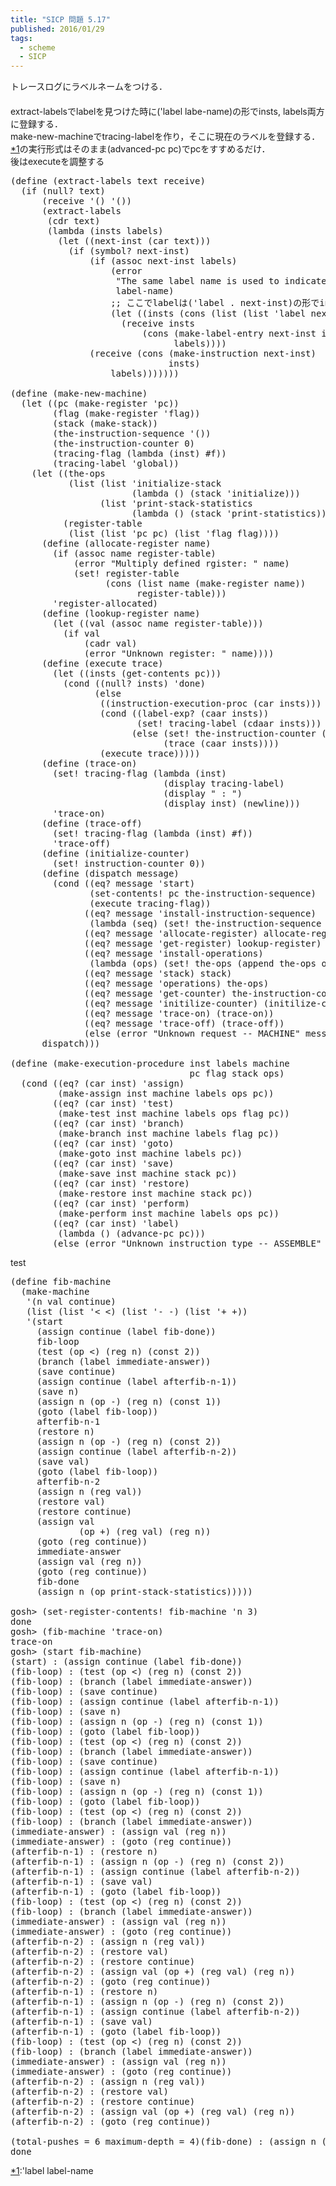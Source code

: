 ```yaml
---
title: "SICP 問題 5.17"
published: 2016/01/29
tags:
  - scheme
  - SICP
---
```


<p>トレースログにラベルネームをつける．<br/>
　<br/>
extract-labelsでlabelを見つけた時に('label labe-name)の形でinsts, labels両方に登録する．<br/>
make-new-machineでtracing-labelを作り，そこに現在のラベルを登録する．<br/>
<a href="#f-c0dd7cf5" name="fn-c0dd7cf5" title="'label label-name">*1</a>の実行形式はそのまま(advanced-pc pc)でpcをすすめるだけ．<br/>
後はexecuteを調整する</p>

<pre class="code lang-scheme" data-lang="scheme" data-unlink><span class="synSpecial">(</span><span class="synStatement">define</span> <span class="synSpecial">(</span>extract-labels text receive<span class="synSpecial">)</span>
  <span class="synSpecial">(</span><span class="synStatement">if</span> <span class="synSpecial">(</span><span class="synIdentifier">null?</span> text<span class="synSpecial">)</span>
      <span class="synSpecial">(</span>receive <span class="synSpecial">'()</span> <span class="synSpecial">'())</span>
      <span class="synSpecial">(</span>extract-labels
       <span class="synSpecial">(</span><span class="synIdentifier">cdr</span> text<span class="synSpecial">)</span>
       <span class="synSpecial">(</span><span class="synStatement">lambda</span> <span class="synSpecial">(</span>insts labels<span class="synSpecial">)</span>
         <span class="synSpecial">(</span><span class="synStatement">let</span> <span class="synSpecial">((</span>next-inst <span class="synSpecial">(</span><span class="synIdentifier">car</span> text<span class="synSpecial">)))</span>
           <span class="synSpecial">(</span><span class="synStatement">if</span> <span class="synSpecial">(</span><span class="synIdentifier">symbol?</span> next-inst<span class="synSpecial">)</span>
               <span class="synSpecial">(</span><span class="synStatement">if</span> <span class="synSpecial">(</span><span class="synIdentifier">assoc</span> next-inst labels<span class="synSpecial">)</span>
                   <span class="synSpecial">(</span>error
                    <span class="synConstant">&quot;The same label name is used to indicate two different location &quot;</span>
                    label-name<span class="synSpecial">)</span>
                   <span class="synComment">;; ここでlabelは('label . next-inst)の形でinstsに登録</span>
                   <span class="synSpecial">(</span><span class="synStatement">let</span> <span class="synSpecial">((</span>insts <span class="synSpecial">(</span><span class="synIdentifier">cons</span> <span class="synSpecial">(</span><span class="synIdentifier">list</span> <span class="synSpecial">(</span><span class="synIdentifier">list</span> <span class="synSpecial">'</span>label next-inst<span class="synSpecial">))</span> insts<span class="synSpecial">)))</span>
                     <span class="synSpecial">(</span>receive insts
                         <span class="synSpecial">(</span><span class="synIdentifier">cons</span> <span class="synSpecial">(</span>make-label-entry next-inst insts<span class="synSpecial">)</span>
                               labels<span class="synSpecial">))))</span>
               <span class="synSpecial">(</span>receive <span class="synSpecial">(</span><span class="synIdentifier">cons</span> <span class="synSpecial">(</span>make-instruction next-inst<span class="synSpecial">)</span>
                              insts<span class="synSpecial">)</span>
                   labels<span class="synSpecial">)))))))</span>

<span class="synSpecial">(</span><span class="synStatement">define</span> <span class="synSpecial">(</span>make-new-machine<span class="synSpecial">)</span>
  <span class="synSpecial">(</span><span class="synStatement">let</span> <span class="synSpecial">((</span>pc <span class="synSpecial">(</span>make-register <span class="synSpecial">'</span>pc<span class="synSpecial">))</span>
        <span class="synSpecial">(</span>flag <span class="synSpecial">(</span>make-register <span class="synSpecial">'</span>flag<span class="synSpecial">))</span>
        <span class="synSpecial">(</span>stack <span class="synSpecial">(</span>make-stack<span class="synSpecial">))</span>
        <span class="synSpecial">(</span>the-instruction-sequence <span class="synSpecial">'())</span>
        <span class="synSpecial">(</span>the-instruction-counter <span class="synConstant">0</span><span class="synSpecial">)</span>
        <span class="synSpecial">(</span>tracing-flag <span class="synSpecial">(</span><span class="synStatement">lambda</span> <span class="synSpecial">(</span>inst<span class="synSpecial">)</span> <span class="synConstant">#f</span><span class="synSpecial">))</span>
        <span class="synSpecial">(</span>tracing-label <span class="synSpecial">'</span>global<span class="synSpecial">))</span>
    <span class="synSpecial">(</span><span class="synStatement">let</span> <span class="synSpecial">((</span>the-ops
           <span class="synSpecial">(</span><span class="synIdentifier">list</span> <span class="synSpecial">(</span><span class="synIdentifier">list</span> <span class="synSpecial">'</span>initialize-stack
                       <span class="synSpecial">(</span><span class="synStatement">lambda</span> <span class="synSpecial">()</span> <span class="synSpecial">(</span>stack <span class="synSpecial">'</span>initialize<span class="synSpecial">)))</span>
                 <span class="synSpecial">(</span><span class="synIdentifier">list</span> <span class="synSpecial">'</span>print-stack-statistics
                       <span class="synSpecial">(</span><span class="synStatement">lambda</span> <span class="synSpecial">()</span> <span class="synSpecial">(</span>stack <span class="synSpecial">'</span>print-statistics<span class="synSpecial">)))))</span>
          <span class="synSpecial">(</span>register-table
           <span class="synSpecial">(</span><span class="synIdentifier">list</span> <span class="synSpecial">(</span><span class="synIdentifier">list</span> <span class="synSpecial">'</span>pc pc<span class="synSpecial">)</span> <span class="synSpecial">(</span><span class="synIdentifier">list</span> <span class="synSpecial">'</span>flag flag<span class="synSpecial">))))</span>
      <span class="synSpecial">(</span><span class="synStatement">define</span> <span class="synSpecial">(</span>allocate-register name<span class="synSpecial">)</span>
        <span class="synSpecial">(</span><span class="synStatement">if</span> <span class="synSpecial">(</span><span class="synIdentifier">assoc</span> name register-table<span class="synSpecial">)</span>
            <span class="synSpecial">(</span>error <span class="synConstant">&quot;Multiply defined rgister: &quot;</span> name<span class="synSpecial">)</span>
            <span class="synSpecial">(</span><span class="synStatement">set!</span> register-table
                  <span class="synSpecial">(</span><span class="synIdentifier">cons</span> <span class="synSpecial">(</span><span class="synIdentifier">list</span> name <span class="synSpecial">(</span>make-register name<span class="synSpecial">))</span>
                        register-table<span class="synSpecial">)))</span>
        <span class="synSpecial">'</span>register-allocated<span class="synSpecial">)</span>
      <span class="synSpecial">(</span><span class="synStatement">define</span> <span class="synSpecial">(</span>lookup-register name<span class="synSpecial">)</span>
        <span class="synSpecial">(</span><span class="synStatement">let</span> <span class="synSpecial">((</span>val <span class="synSpecial">(</span><span class="synIdentifier">assoc</span> name register-table<span class="synSpecial">)))</span>
          <span class="synSpecial">(</span><span class="synStatement">if</span> val
              <span class="synSpecial">(</span><span class="synIdentifier">cadr</span> val<span class="synSpecial">)</span>
              <span class="synSpecial">(</span>error <span class="synConstant">&quot;Unknown register: &quot;</span> name<span class="synSpecial">))))</span>
      <span class="synSpecial">(</span><span class="synStatement">define</span> <span class="synSpecial">(</span>execute trace<span class="synSpecial">)</span>
        <span class="synSpecial">(</span><span class="synStatement">let</span> <span class="synSpecial">((</span>insts <span class="synSpecial">(</span>get-contents pc<span class="synSpecial">)))</span>
          <span class="synSpecial">(</span><span class="synStatement">cond</span> <span class="synSpecial">((</span><span class="synIdentifier">null?</span> insts<span class="synSpecial">)</span> <span class="synSpecial">'</span>done<span class="synSpecial">)</span>
                <span class="synSpecial">(</span><span class="synStatement">else</span>
                 <span class="synSpecial">((</span>instruction-execution-proc <span class="synSpecial">(</span><span class="synIdentifier">car</span> insts<span class="synSpecial">)))</span>
                 <span class="synSpecial">(</span><span class="synStatement">cond</span> <span class="synSpecial">((</span>label-exp? <span class="synSpecial">(</span><span class="synIdentifier">caar</span> insts<span class="synSpecial">))</span>
                        <span class="synSpecial">(</span><span class="synStatement">set!</span> tracing-label <span class="synSpecial">(</span><span class="synIdentifier">cdaar</span> insts<span class="synSpecial">)))</span>
                       <span class="synSpecial">(</span><span class="synStatement">else</span> <span class="synSpecial">(</span><span class="synStatement">set!</span> the-instruction-counter <span class="synSpecial">(</span><span class="synIdentifier">+</span> <span class="synConstant">1</span> the-instruction-counter<span class="synSpecial">))</span>
                             <span class="synSpecial">(</span>trace <span class="synSpecial">(</span><span class="synIdentifier">caar</span> insts<span class="synSpecial">))))</span>
                 <span class="synSpecial">(</span>execute trace<span class="synSpecial">)))))</span>
      <span class="synSpecial">(</span><span class="synStatement">define</span> <span class="synSpecial">(</span>trace-on<span class="synSpecial">)</span>
        <span class="synSpecial">(</span><span class="synStatement">set!</span> tracing-flag <span class="synSpecial">(</span><span class="synStatement">lambda</span> <span class="synSpecial">(</span>inst<span class="synSpecial">)</span>
                             <span class="synSpecial">(</span><span class="synIdentifier">display</span> tracing-label<span class="synSpecial">)</span>
                             <span class="synSpecial">(</span><span class="synIdentifier">display</span> <span class="synConstant">&quot; : &quot;</span><span class="synSpecial">)</span>
                             <span class="synSpecial">(</span><span class="synIdentifier">display</span> inst<span class="synSpecial">)</span> <span class="synSpecial">(</span><span class="synIdentifier">newline</span><span class="synSpecial">)))</span>
        <span class="synSpecial">'</span>trace-on<span class="synSpecial">)</span>
      <span class="synSpecial">(</span><span class="synStatement">define</span> <span class="synSpecial">(</span>trace-off<span class="synSpecial">)</span>
        <span class="synSpecial">(</span><span class="synStatement">set!</span> tracing-flag <span class="synSpecial">(</span><span class="synStatement">lambda</span> <span class="synSpecial">(</span>inst<span class="synSpecial">)</span> <span class="synConstant">#f</span><span class="synSpecial">))</span>
        <span class="synSpecial">'</span>trace-off<span class="synSpecial">)</span>
      <span class="synSpecial">(</span><span class="synStatement">define</span> <span class="synSpecial">(</span>initialize-counter<span class="synSpecial">)</span>
        <span class="synSpecial">(</span><span class="synStatement">set!</span> instruction-counter <span class="synConstant">0</span><span class="synSpecial">))</span>
      <span class="synSpecial">(</span><span class="synStatement">define</span> <span class="synSpecial">(</span>dispatch message<span class="synSpecial">)</span>
        <span class="synSpecial">(</span><span class="synStatement">cond</span> <span class="synSpecial">((</span><span class="synIdentifier">eq?</span> message <span class="synSpecial">'</span>start<span class="synSpecial">)</span>
               <span class="synSpecial">(</span>set-contents! pc the-instruction-sequence<span class="synSpecial">)</span>
               <span class="synSpecial">(</span>execute tracing-flag<span class="synSpecial">))</span>
              <span class="synSpecial">((</span><span class="synIdentifier">eq?</span> message <span class="synSpecial">'</span>install-instruction-sequence<span class="synSpecial">)</span>
               <span class="synSpecial">(</span><span class="synStatement">lambda</span> <span class="synSpecial">(</span>seq<span class="synSpecial">)</span> <span class="synSpecial">(</span><span class="synStatement">set!</span> the-instruction-sequence seq<span class="synSpecial">)))</span>
              <span class="synSpecial">((</span><span class="synIdentifier">eq?</span> message <span class="synSpecial">'</span>allocate-register<span class="synSpecial">)</span> allocate-register<span class="synSpecial">)</span>
              <span class="synSpecial">((</span><span class="synIdentifier">eq?</span> message <span class="synSpecial">'</span>get-register<span class="synSpecial">)</span> lookup-register<span class="synSpecial">)</span>
              <span class="synSpecial">((</span><span class="synIdentifier">eq?</span> message <span class="synSpecial">'</span>install-operations<span class="synSpecial">)</span>
               <span class="synSpecial">(</span><span class="synStatement">lambda</span> <span class="synSpecial">(</span>ops<span class="synSpecial">)</span> <span class="synSpecial">(</span><span class="synStatement">set!</span> the-ops <span class="synSpecial">(</span><span class="synIdentifier">append</span> the-ops ops<span class="synSpecial">))))</span>
              <span class="synSpecial">((</span><span class="synIdentifier">eq?</span> message <span class="synSpecial">'</span>stack<span class="synSpecial">)</span> stack<span class="synSpecial">)</span>
              <span class="synSpecial">((</span><span class="synIdentifier">eq?</span> message <span class="synSpecial">'</span>operations<span class="synSpecial">)</span> the-ops<span class="synSpecial">)</span>
              <span class="synSpecial">((</span><span class="synIdentifier">eq?</span> message <span class="synSpecial">'</span>get-counter<span class="synSpecial">)</span> the-instruction-counter<span class="synSpecial">)</span>
              <span class="synSpecial">((</span><span class="synIdentifier">eq?</span> message <span class="synSpecial">'</span>initilize-counter<span class="synSpecial">)</span> <span class="synSpecial">(</span>initilize-counter<span class="synSpecial">))</span>
              <span class="synSpecial">((</span><span class="synIdentifier">eq?</span> message <span class="synSpecial">'</span>trace-on<span class="synSpecial">)</span> <span class="synSpecial">(</span>trace-on<span class="synSpecial">))</span>
              <span class="synSpecial">((</span><span class="synIdentifier">eq?</span> message <span class="synSpecial">'</span>trace-off<span class="synSpecial">)</span> <span class="synSpecial">(</span>trace-off<span class="synSpecial">))</span>
              <span class="synSpecial">(</span><span class="synStatement">else</span> <span class="synSpecial">(</span>error <span class="synConstant">&quot;Unknown request -- MACHINE&quot;</span> message<span class="synSpecial">))))</span>
      dispatch<span class="synSpecial">)))</span>

<span class="synSpecial">(</span><span class="synStatement">define</span> <span class="synSpecial">(</span>make-execution-procedure inst labels machine
                                  pc flag stack ops<span class="synSpecial">)</span>
  <span class="synSpecial">(</span><span class="synStatement">cond</span> <span class="synSpecial">((</span><span class="synIdentifier">eq?</span> <span class="synSpecial">(</span><span class="synIdentifier">car</span> inst<span class="synSpecial">)</span> <span class="synSpecial">'</span>assign<span class="synSpecial">)</span>
         <span class="synSpecial">(</span>make-assign inst machine labels ops pc<span class="synSpecial">))</span>
        <span class="synSpecial">((</span><span class="synIdentifier">eq?</span> <span class="synSpecial">(</span><span class="synIdentifier">car</span> inst<span class="synSpecial">)</span> <span class="synSpecial">'</span>test<span class="synSpecial">)</span>
         <span class="synSpecial">(</span>make-test inst machine labels ops flag pc<span class="synSpecial">))</span>
        <span class="synSpecial">((</span><span class="synIdentifier">eq?</span> <span class="synSpecial">(</span><span class="synIdentifier">car</span> inst<span class="synSpecial">)</span> <span class="synSpecial">'</span>branch<span class="synSpecial">)</span>
         <span class="synSpecial">(</span>make-branch inst machine labels flag pc<span class="synSpecial">))</span>
        <span class="synSpecial">((</span><span class="synIdentifier">eq?</span> <span class="synSpecial">(</span><span class="synIdentifier">car</span> inst<span class="synSpecial">)</span> <span class="synSpecial">'</span>goto<span class="synSpecial">)</span>
         <span class="synSpecial">(</span>make-goto inst machine labels pc<span class="synSpecial">))</span>
        <span class="synSpecial">((</span><span class="synIdentifier">eq?</span> <span class="synSpecial">(</span><span class="synIdentifier">car</span> inst<span class="synSpecial">)</span> <span class="synSpecial">'</span>save<span class="synSpecial">)</span>
         <span class="synSpecial">(</span>make-save inst machine stack pc<span class="synSpecial">))</span>
        <span class="synSpecial">((</span><span class="synIdentifier">eq?</span> <span class="synSpecial">(</span><span class="synIdentifier">car</span> inst<span class="synSpecial">)</span> <span class="synSpecial">'</span>restore<span class="synSpecial">)</span>
         <span class="synSpecial">(</span>make-restore inst machine stack pc<span class="synSpecial">))</span>
        <span class="synSpecial">((</span><span class="synIdentifier">eq?</span> <span class="synSpecial">(</span><span class="synIdentifier">car</span> inst<span class="synSpecial">)</span> <span class="synSpecial">'</span>perform<span class="synSpecial">)</span>
         <span class="synSpecial">(</span>make-perform inst machine labels ops pc<span class="synSpecial">))</span>
        <span class="synSpecial">((</span><span class="synIdentifier">eq?</span> <span class="synSpecial">(</span><span class="synIdentifier">car</span> inst<span class="synSpecial">)</span> <span class="synSpecial">'</span>label<span class="synSpecial">)</span>
         <span class="synSpecial">(</span><span class="synStatement">lambda</span> <span class="synSpecial">()</span> <span class="synSpecial">(</span>advance-pc pc<span class="synSpecial">)))</span>
        <span class="synSpecial">(</span><span class="synStatement">else</span> <span class="synSpecial">(</span>error <span class="synConstant">&quot;Unknown instruction type -- ASSEMBLE&quot;</span> inst<span class="synSpecial">))))</span>
</pre>


<p>test</p>

<pre class="code lang-scheme" data-lang="scheme" data-unlink><span class="synSpecial">(</span><span class="synStatement">define</span> fib-machine
  <span class="synSpecial">(</span>make-machine
   <span class="synSpecial">'(</span>n val continue<span class="synSpecial">)</span>
   <span class="synSpecial">(</span><span class="synIdentifier">list</span> <span class="synSpecial">(</span><span class="synIdentifier">list</span> <span class="synSpecial">'</span>&lt; <span class="synIdentifier">&lt;</span><span class="synSpecial">)</span> <span class="synSpecial">(</span><span class="synIdentifier">list</span> <span class="synSpecial">'</span>- <span class="synIdentifier">-</span><span class="synSpecial">)</span> <span class="synSpecial">(</span><span class="synIdentifier">list</span> <span class="synSpecial">'</span>+ <span class="synIdentifier">+</span><span class="synSpecial">))</span>
   <span class="synSpecial">'(</span>start
     <span class="synSpecial">(</span>assign continue <span class="synSpecial">(</span>label fib-done<span class="synSpecial">))</span>
     fib-loop
     <span class="synSpecial">(</span>test <span class="synSpecial">(</span>op &lt;<span class="synSpecial">)</span> <span class="synSpecial">(</span>reg n<span class="synSpecial">)</span> <span class="synSpecial">(</span>const <span class="synConstant">2</span><span class="synSpecial">))</span>
     <span class="synSpecial">(</span>branch <span class="synSpecial">(</span>label immediate-answer<span class="synSpecial">))</span>
     <span class="synSpecial">(</span>save continue<span class="synSpecial">)</span>
     <span class="synSpecial">(</span>assign continue <span class="synSpecial">(</span>label afterfib-n-1<span class="synSpecial">))</span>
     <span class="synSpecial">(</span>save n<span class="synSpecial">)</span>
     <span class="synSpecial">(</span>assign n <span class="synSpecial">(</span>op -<span class="synSpecial">)</span> <span class="synSpecial">(</span>reg n<span class="synSpecial">)</span> <span class="synSpecial">(</span>const <span class="synConstant">1</span><span class="synSpecial">))</span>
     <span class="synSpecial">(</span>goto <span class="synSpecial">(</span>label fib-loop<span class="synSpecial">))</span>
     afterfib-n-1
     <span class="synSpecial">(</span>restore n<span class="synSpecial">)</span>
     <span class="synSpecial">(</span>assign n <span class="synSpecial">(</span>op -<span class="synSpecial">)</span> <span class="synSpecial">(</span>reg n<span class="synSpecial">)</span> <span class="synSpecial">(</span>const <span class="synConstant">2</span><span class="synSpecial">))</span>
     <span class="synSpecial">(</span>assign continue <span class="synSpecial">(</span>label afterfib-n-2<span class="synSpecial">))</span>
     <span class="synSpecial">(</span>save val<span class="synSpecial">)</span>
     <span class="synSpecial">(</span>goto <span class="synSpecial">(</span>label fib-loop<span class="synSpecial">))</span>
     afterfib-n-2
     <span class="synSpecial">(</span>assign n <span class="synSpecial">(</span>reg val<span class="synSpecial">))</span>
     <span class="synSpecial">(</span>restore val<span class="synSpecial">)</span>
     <span class="synSpecial">(</span>restore continue<span class="synSpecial">)</span>
     <span class="synSpecial">(</span>assign val
             <span class="synSpecial">(</span>op +<span class="synSpecial">)</span> <span class="synSpecial">(</span>reg val<span class="synSpecial">)</span> <span class="synSpecial">(</span>reg n<span class="synSpecial">))</span>
     <span class="synSpecial">(</span>goto <span class="synSpecial">(</span>reg continue<span class="synSpecial">))</span>
     immediate-answer
     <span class="synSpecial">(</span>assign val <span class="synSpecial">(</span>reg n<span class="synSpecial">))</span>
     <span class="synSpecial">(</span>goto <span class="synSpecial">(</span>reg continue<span class="synSpecial">))</span>
     fib-done
     <span class="synSpecial">(</span>assign n <span class="synSpecial">(</span>op print-stack-statistics<span class="synSpecial">)))))</span>

gosh&gt; <span class="synSpecial">(</span>set-register-contents! fib-machine <span class="synSpecial">'</span>n <span class="synConstant">3</span><span class="synSpecial">)</span>
done
gosh&gt; <span class="synSpecial">(</span>fib-machine <span class="synSpecial">'</span>trace-on<span class="synSpecial">)</span>
trace-on
gosh&gt; <span class="synSpecial">(</span>start fib-machine<span class="synSpecial">)</span>
<span class="synSpecial">(</span>start<span class="synSpecial">)</span> : <span class="synSpecial">(</span>assign continue <span class="synSpecial">(</span>label fib-done<span class="synSpecial">))</span>
<span class="synSpecial">(</span>fib-loop<span class="synSpecial">)</span> : <span class="synSpecial">(</span>test <span class="synSpecial">(</span>op <span class="synIdentifier">&lt;</span><span class="synSpecial">)</span> <span class="synSpecial">(</span>reg n<span class="synSpecial">)</span> <span class="synSpecial">(</span>const <span class="synConstant">2</span><span class="synSpecial">))</span>
<span class="synSpecial">(</span>fib-loop<span class="synSpecial">)</span> : <span class="synSpecial">(</span>branch <span class="synSpecial">(</span>label immediate-answer<span class="synSpecial">))</span>
<span class="synSpecial">(</span>fib-loop<span class="synSpecial">)</span> : <span class="synSpecial">(</span>save continue<span class="synSpecial">)</span>
<span class="synSpecial">(</span>fib-loop<span class="synSpecial">)</span> : <span class="synSpecial">(</span>assign continue <span class="synSpecial">(</span>label afterfib-n-1<span class="synSpecial">))</span>
<span class="synSpecial">(</span>fib-loop<span class="synSpecial">)</span> : <span class="synSpecial">(</span>save n<span class="synSpecial">)</span>
<span class="synSpecial">(</span>fib-loop<span class="synSpecial">)</span> : <span class="synSpecial">(</span>assign n <span class="synSpecial">(</span>op <span class="synIdentifier">-</span><span class="synSpecial">)</span> <span class="synSpecial">(</span>reg n<span class="synSpecial">)</span> <span class="synSpecial">(</span>const <span class="synConstant">1</span><span class="synSpecial">))</span>
<span class="synSpecial">(</span>fib-loop<span class="synSpecial">)</span> : <span class="synSpecial">(</span>goto <span class="synSpecial">(</span>label fib-loop<span class="synSpecial">))</span>
<span class="synSpecial">(</span>fib-loop<span class="synSpecial">)</span> : <span class="synSpecial">(</span>test <span class="synSpecial">(</span>op <span class="synIdentifier">&lt;</span><span class="synSpecial">)</span> <span class="synSpecial">(</span>reg n<span class="synSpecial">)</span> <span class="synSpecial">(</span>const <span class="synConstant">2</span><span class="synSpecial">))</span>
<span class="synSpecial">(</span>fib-loop<span class="synSpecial">)</span> : <span class="synSpecial">(</span>branch <span class="synSpecial">(</span>label immediate-answer<span class="synSpecial">))</span>
<span class="synSpecial">(</span>fib-loop<span class="synSpecial">)</span> : <span class="synSpecial">(</span>save continue<span class="synSpecial">)</span>
<span class="synSpecial">(</span>fib-loop<span class="synSpecial">)</span> : <span class="synSpecial">(</span>assign continue <span class="synSpecial">(</span>label afterfib-n-1<span class="synSpecial">))</span>
<span class="synSpecial">(</span>fib-loop<span class="synSpecial">)</span> : <span class="synSpecial">(</span>save n<span class="synSpecial">)</span>
<span class="synSpecial">(</span>fib-loop<span class="synSpecial">)</span> : <span class="synSpecial">(</span>assign n <span class="synSpecial">(</span>op <span class="synIdentifier">-</span><span class="synSpecial">)</span> <span class="synSpecial">(</span>reg n<span class="synSpecial">)</span> <span class="synSpecial">(</span>const <span class="synConstant">1</span><span class="synSpecial">))</span>
<span class="synSpecial">(</span>fib-loop<span class="synSpecial">)</span> : <span class="synSpecial">(</span>goto <span class="synSpecial">(</span>label fib-loop<span class="synSpecial">))</span>
<span class="synSpecial">(</span>fib-loop<span class="synSpecial">)</span> : <span class="synSpecial">(</span>test <span class="synSpecial">(</span>op <span class="synIdentifier">&lt;</span><span class="synSpecial">)</span> <span class="synSpecial">(</span>reg n<span class="synSpecial">)</span> <span class="synSpecial">(</span>const <span class="synConstant">2</span><span class="synSpecial">))</span>
<span class="synSpecial">(</span>fib-loop<span class="synSpecial">)</span> : <span class="synSpecial">(</span>branch <span class="synSpecial">(</span>label immediate-answer<span class="synSpecial">))</span>
<span class="synSpecial">(</span>immediate-answer<span class="synSpecial">)</span> : <span class="synSpecial">(</span>assign val <span class="synSpecial">(</span>reg n<span class="synSpecial">))</span>
<span class="synSpecial">(</span>immediate-answer<span class="synSpecial">)</span> : <span class="synSpecial">(</span>goto <span class="synSpecial">(</span>reg continue<span class="synSpecial">))</span>
<span class="synSpecial">(</span>afterfib-n-1<span class="synSpecial">)</span> : <span class="synSpecial">(</span>restore n<span class="synSpecial">)</span>
<span class="synSpecial">(</span>afterfib-n-1<span class="synSpecial">)</span> : <span class="synSpecial">(</span>assign n <span class="synSpecial">(</span>op <span class="synIdentifier">-</span><span class="synSpecial">)</span> <span class="synSpecial">(</span>reg n<span class="synSpecial">)</span> <span class="synSpecial">(</span>const <span class="synConstant">2</span><span class="synSpecial">))</span>
<span class="synSpecial">(</span>afterfib-n-1<span class="synSpecial">)</span> : <span class="synSpecial">(</span>assign continue <span class="synSpecial">(</span>label afterfib-n-2<span class="synSpecial">))</span>
<span class="synSpecial">(</span>afterfib-n-1<span class="synSpecial">)</span> : <span class="synSpecial">(</span>save val<span class="synSpecial">)</span>
<span class="synSpecial">(</span>afterfib-n-1<span class="synSpecial">)</span> : <span class="synSpecial">(</span>goto <span class="synSpecial">(</span>label fib-loop<span class="synSpecial">))</span>
<span class="synSpecial">(</span>fib-loop<span class="synSpecial">)</span> : <span class="synSpecial">(</span>test <span class="synSpecial">(</span>op <span class="synIdentifier">&lt;</span><span class="synSpecial">)</span> <span class="synSpecial">(</span>reg n<span class="synSpecial">)</span> <span class="synSpecial">(</span>const <span class="synConstant">2</span><span class="synSpecial">))</span>
<span class="synSpecial">(</span>fib-loop<span class="synSpecial">)</span> : <span class="synSpecial">(</span>branch <span class="synSpecial">(</span>label immediate-answer<span class="synSpecial">))</span>
<span class="synSpecial">(</span>immediate-answer<span class="synSpecial">)</span> : <span class="synSpecial">(</span>assign val <span class="synSpecial">(</span>reg n<span class="synSpecial">))</span>
<span class="synSpecial">(</span>immediate-answer<span class="synSpecial">)</span> : <span class="synSpecial">(</span>goto <span class="synSpecial">(</span>reg continue<span class="synSpecial">))</span>
<span class="synSpecial">(</span>afterfib-n-2<span class="synSpecial">)</span> : <span class="synSpecial">(</span>assign n <span class="synSpecial">(</span>reg val<span class="synSpecial">))</span>
<span class="synSpecial">(</span>afterfib-n-2<span class="synSpecial">)</span> : <span class="synSpecial">(</span>restore val<span class="synSpecial">)</span>
<span class="synSpecial">(</span>afterfib-n-2<span class="synSpecial">)</span> : <span class="synSpecial">(</span>restore continue<span class="synSpecial">)</span>
<span class="synSpecial">(</span>afterfib-n-2<span class="synSpecial">)</span> : <span class="synSpecial">(</span>assign val <span class="synSpecial">(</span>op <span class="synIdentifier">+</span><span class="synSpecial">)</span> <span class="synSpecial">(</span>reg val<span class="synSpecial">)</span> <span class="synSpecial">(</span>reg n<span class="synSpecial">))</span>
<span class="synSpecial">(</span>afterfib-n-2<span class="synSpecial">)</span> : <span class="synSpecial">(</span>goto <span class="synSpecial">(</span>reg continue<span class="synSpecial">))</span>
<span class="synSpecial">(</span>afterfib-n-1<span class="synSpecial">)</span> : <span class="synSpecial">(</span>restore n<span class="synSpecial">)</span>
<span class="synSpecial">(</span>afterfib-n-1<span class="synSpecial">)</span> : <span class="synSpecial">(</span>assign n <span class="synSpecial">(</span>op <span class="synIdentifier">-</span><span class="synSpecial">)</span> <span class="synSpecial">(</span>reg n<span class="synSpecial">)</span> <span class="synSpecial">(</span>const <span class="synConstant">2</span><span class="synSpecial">))</span>
<span class="synSpecial">(</span>afterfib-n-1<span class="synSpecial">)</span> : <span class="synSpecial">(</span>assign continue <span class="synSpecial">(</span>label afterfib-n-2<span class="synSpecial">))</span>
<span class="synSpecial">(</span>afterfib-n-1<span class="synSpecial">)</span> : <span class="synSpecial">(</span>save val<span class="synSpecial">)</span>
<span class="synSpecial">(</span>afterfib-n-1<span class="synSpecial">)</span> : <span class="synSpecial">(</span>goto <span class="synSpecial">(</span>label fib-loop<span class="synSpecial">))</span>
<span class="synSpecial">(</span>fib-loop<span class="synSpecial">)</span> : <span class="synSpecial">(</span>test <span class="synSpecial">(</span>op <span class="synIdentifier">&lt;</span><span class="synSpecial">)</span> <span class="synSpecial">(</span>reg n<span class="synSpecial">)</span> <span class="synSpecial">(</span>const <span class="synConstant">2</span><span class="synSpecial">))</span>
<span class="synSpecial">(</span>fib-loop<span class="synSpecial">)</span> : <span class="synSpecial">(</span>branch <span class="synSpecial">(</span>label immediate-answer<span class="synSpecial">))</span>
<span class="synSpecial">(</span>immediate-answer<span class="synSpecial">)</span> : <span class="synSpecial">(</span>assign val <span class="synSpecial">(</span>reg n<span class="synSpecial">))</span>
<span class="synSpecial">(</span>immediate-answer<span class="synSpecial">)</span> : <span class="synSpecial">(</span>goto <span class="synSpecial">(</span>reg continue<span class="synSpecial">))</span>
<span class="synSpecial">(</span>afterfib-n-2<span class="synSpecial">)</span> : <span class="synSpecial">(</span>assign n <span class="synSpecial">(</span>reg val<span class="synSpecial">))</span>
<span class="synSpecial">(</span>afterfib-n-2<span class="synSpecial">)</span> : <span class="synSpecial">(</span>restore val<span class="synSpecial">)</span>
<span class="synSpecial">(</span>afterfib-n-2<span class="synSpecial">)</span> : <span class="synSpecial">(</span>restore continue<span class="synSpecial">)</span>
<span class="synSpecial">(</span>afterfib-n-2<span class="synSpecial">)</span> : <span class="synSpecial">(</span>assign val <span class="synSpecial">(</span>op <span class="synIdentifier">+</span><span class="synSpecial">)</span> <span class="synSpecial">(</span>reg val<span class="synSpecial">)</span> <span class="synSpecial">(</span>reg n<span class="synSpecial">))</span>
<span class="synSpecial">(</span>afterfib-n-2<span class="synSpecial">)</span> : <span class="synSpecial">(</span>goto <span class="synSpecial">(</span>reg continue<span class="synSpecial">))</span>

<span class="synSpecial">(</span>total-pushes <span class="synIdentifier">=</span> <span class="synConstant">6</span> maximum-depth <span class="synIdentifier">=</span> <span class="synConstant">4</span><span class="synSpecial">)(</span>fib-done<span class="synSpecial">)</span> : <span class="synSpecial">(</span>assign n <span class="synSpecial">(</span>op print-stack-statistics<span class="synSpecial">))</span>
done
</pre>

<div class="footnote">
<p class="footnote"><a href="#fn-c0dd7cf5" name="f-c0dd7cf5" class="footnote-number">*1</a><span class="footnote-delimiter">:</span><span class="footnote-text">'label label-name</span></p>
</div>
